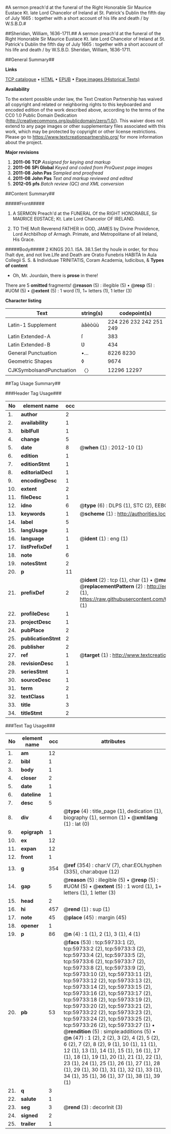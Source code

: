 #A sermon preach'd at the funeral of the Right Honorable Sir Maurice Eustace Kt. late Lord Chancelor of Ireland at St. Patrick's Dublin the fifth day of July 1665 : together with a short account of his life and death / by W.S.B.D.#

##Sheridan, William, 1636-1711.##
A sermon preach'd at the funeral of the Right Honorable Sir Maurice Eustace Kt. late Lord Chancelor of Ireland at St. Patrick's Dublin the fifth day of July 1665 : together with a short account of his life and death / by W.S.B.D.
Sheridan, William, 1636-1711.

##General Summary##

**Links**

[TCP catalogue](http://www.ota.ox.ac.uk/tcp/)  • 
[HTML](http://tei.it.ox.ac.uk/tcp/Texts-HTML/free/A59/A59759.html)  • 
[EPUB](http://tei.it.ox.ac.uk/tcp/Texts-EPUB/free/A59/A59759.epub) • 
[Page images (Historical Texts)](https://historicaltexts.jisc.ac.uk/eebo-12334436e)

**Availability**

To the extent possible under law, the Text Creation Partnership has waived all copyright and related or neighboring rights to this keyboarded and encoded edition of the work described above, according to the terms of the CC0 1.0 Public Domain Dedication (http://creativecommons.org/publicdomain/zero/1.0/). This waiver does not extend to any page images or other supplementary files associated with this work, which may be protected by copyright or other license restrictions. Please go to https://www.textcreationpartnership.org/ for more information about the project.

**Major revisions**

1. __2011-06__ __TCP__ *Assigned for keying and markup*
1. __2011-06__ __SPi Global__ *Keyed and coded from ProQuest page images*
1. __2011-08__ __John Pas__ *Sampled and proofread*
1. __2011-08__ __John Pas__ *Text and markup reviewed and edited*
1. __2012-05__ __pfs__ *Batch review (QC) and XML conversion*

##Content Summary##

#####Front#####

1. A SERMON Preach'd at the FUNERAL Of the RIGHT HONORABLE, Sir MAƲRICE EƲSTACE; Kt. Late Lord Chancelor OF IRELAND.

1. TO THE Moſt Reverend FATHER in GOD, JAMES by Divine Providence, Lord Archbiſhop of Armagh. Primate, and Metropolitane of all Ireland, His Grace.

#####Body#####
2 KINGS 20.1. ISA. 38.1.Set thy houſe in order, for thou ſhalt dye, and not live.LIfe and Death are Oratio Funebris HABITA In Aula Collegii S. S. & Individuae TRINITATIS, Coram Academia, Iudicibus, & 
**Types of content**

  * Oh, Mr. Jourdain, there is **prose** in there!

There are 5 **omitted** fragments! 
 @__reason__ (5) : illegible (5)  •  @__resp__ (5) : #UOM (5)  •  @__extent__ (5) : 1 word (1), 1+ letters (1), 1 letter (3)

**Character listing**


|Text|string(s)|codepoint(s)|
|---|---|---|
|Latin-1 Supplement|àâèòûù|224 226 232 242 251 249|
|Latin Extended-A|ſ|383|
|Latin Extended-B|Ʋ|434|
|General Punctuation|•…|8226 8230|
|Geometric Shapes|◊|9674|
|CJKSymbolsandPunctuation|〈〉|12296 12297|

##Tag Usage Summary##

###Header Tag Usage###

|No|element name|occ|attributes|
|---|---|---|---|
|1.|__author__|2||
|2.|__availability__|1||
|3.|__biblFull__|1||
|4.|__change__|5||
|5.|__date__|8| @__when__ (1) : 2012-10 (1)|
|6.|__edition__|1||
|7.|__editionStmt__|1||
|8.|__editorialDecl__|1||
|9.|__encodingDesc__|1||
|10.|__extent__|2||
|11.|__fileDesc__|1||
|12.|__idno__|6| @__type__ (6) : DLPS (1), STC (2), EEBO-CITATION (1), OCLC (1), VID (1)|
|13.|__keywords__|1| @__scheme__ (1) : http://authorities.loc.gov/ (1)|
|14.|__label__|5||
|15.|__langUsage__|1||
|16.|__language__|1| @__ident__ (1) : eng (1)|
|17.|__listPrefixDef__|1||
|18.|__note__|6||
|19.|__notesStmt__|2||
|20.|__p__|11||
|21.|__prefixDef__|2| @__ident__ (2) : tcp (1), char (1)  •  @__matchPattern__ (2) : ([0-9\-]+):([0-9IVX]+) (1), (.+) (1)  •  @__replacementPattern__ (2) : http://eebo.chadwyck.com/downloadtiff?vid=$1&page=$2 (1), https://raw.githubusercontent.com/textcreationpartnership/Texts/master/tcpchars.xml#$1 (1)|
|22.|__profileDesc__|1||
|23.|__projectDesc__|1||
|24.|__pubPlace__|2||
|25.|__publicationStmt__|2||
|26.|__publisher__|2||
|27.|__ref__|1| @__target__ (1) : http://www.textcreationpartnership.org/docs/. (1)|
|28.|__revisionDesc__|1||
|29.|__seriesStmt__|1||
|30.|__sourceDesc__|1||
|31.|__term__|2||
|32.|__textClass__|1||
|33.|__title__|3||
|34.|__titleStmt__|2||


###Text Tag Usage###

|No|element name|occ|attributes|
|---|---|---|---|
|1.|__am__|12||
|2.|__bibl__|1||
|3.|__body__|1||
|4.|__closer__|2||
|5.|__date__|1||
|6.|__dateline__|1||
|7.|__desc__|5||
|8.|__div__|4| @__type__ (4) : title_page (1), dedication (1), biography (1), sermon (1)  •  @__xml:lang__ (1) : lat (0)|
|9.|__epigraph__|1||
|10.|__ex__|12||
|11.|__expan__|12||
|12.|__front__|1||
|13.|__g__|354| @__ref__ (354) : char:V (7), char:EOLhyphen (335), char:abque (12)|
|14.|__gap__|5| @__reason__ (5) : illegible (5)  •  @__resp__ (5) : #UOM (5)  •  @__extent__ (5) : 1 word (1), 1+ letters (1), 1 letter (3)|
|15.|__head__|2||
|16.|__hi__|457| @__rend__ (1) : sup (1)|
|17.|__note__|45| @__place__ (45) : margin (45)|
|18.|__opener__|1||
|19.|__p__|86| @__n__ (4) : 1 (1), 2 (1), 3 (1), 4 (1)|
|20.|__pb__|53| @__facs__ (53) : tcp:59733:1 (2), tcp:59733:2 (2), tcp:59733:3 (2), tcp:59733:4 (2), tcp:59733:5 (2), tcp:59733:6 (2), tcp:59733:7 (2), tcp:59733:8 (2), tcp:59733:9 (2), tcp:59733:10 (2), tcp:59733:11 (2), tcp:59733:12 (2), tcp:59733:13 (2), tcp:59733:14 (2), tcp:59733:15 (2), tcp:59733:16 (2), tcp:59733:17 (2), tcp:59733:18 (2), tcp:59733:19 (2), tcp:59733:20 (2), tcp:59733:21 (2), tcp:59733:22 (2), tcp:59733:23 (2), tcp:59733:24 (2), tcp:59733:25 (2), tcp:59733:26 (2), tcp:59733:27 (1)  •  @__rendition__ (5) : simple:additions (5)  •  @__n__ (47) : 1 (2), 2 (2), 3 (2), 4 (2), 5 (2), 6 (2), 7 (2), 8 (2), 9 (1), 10 (1), 11 (1), 12 (1), 13 (1), 14 (1), 15 (1), 16 (1), 17 (1), 18 (1), 19 (1), 20 (1), 21 (1), 22 (1), 23 (1), 24 (1), 25 (1), 26 (1), 27 (1), 28 (1), 29 (1), 30 (1), 31 (1), 32 (1), 33 (1), 34 (1), 35 (1), 36 (1), 37 (1), 38 (1), 39 (1)|
|21.|__q__|3||
|22.|__salute__|1||
|23.|__seg__|3| @__rend__ (3) : decorInit (3)|
|24.|__signed__|2||
|25.|__trailer__|1||
